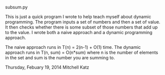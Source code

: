 subsum.py

This is just a quick program I wrote to help teach myself about dynamic
programming. The program inputs a set of numbers and then a set of value.
It then checks whether there is some subset of those numbers that add up to the value. I wrote both a naive approach and a dynamic programming
approach.

The naive approach runs in T(n) = 2(n-1) + O(1) time. The dynamic 
approach runs in T(n, sum) = O(n*sum) where n is the number of
elements in the set and sum is the number you are summing to.

Thursday, Febuary 19, 2014
Mitchell Katz